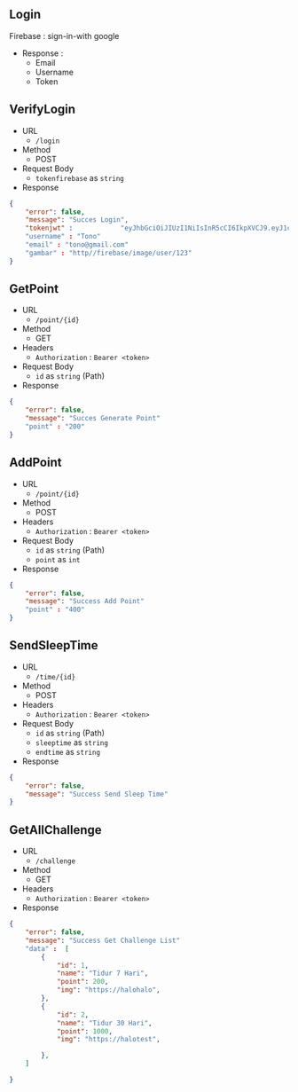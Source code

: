 ## Login
Firebase : sign-in-with google
* Response : 
    - Email
    - Username
	- Token

## VerifyLogin
* URL
    - ```/login```
* Method
    - POST
* Request Body
    - ``tokenfirebase`` as ``string``
* Response
```json
{
    "error": false,
    "message": "Succes Login",
    "tokenjwt" : 			"eyJhbGciOiJIUzI1NiIsInR5cCI6IkpXVCJ9.eyJ1c2VySWQiOiJ1c2VyLXlqNXBjX0xBUkNfQWdLNjEiLCJpYXQiOjE2NDE3OTk5NDl9.flEMaQ7zsdYkxuyGbiXjEDXO8kuDTcI__3UjCwt6R_I"
    "username" : "Tono"
    "email" : "tono@gmail.com"
    "gambar" : "http//firebase/image/user/123"
}
```

## GetPoint
* URL
    - ```/point/{id}```
* Method
    - GET
* Headers
    - ``Authorization`` : ``Bearer <token>``
* Request Body
    - ``id`` as ``string`` (Path)
* Response
```json
{
    "error": false,
    "message": "Succes Generate Point"
    "point" : "200"
}
```


## AddPoint
* URL
    - ```/point/{id}```
* Method
    - POST
* Headers
    - ``Authorization`` : ``Bearer <token>``
* Request Body
    - ``id`` as ``string`` (Path)
    - ``point`` as ``int``
* Response
```json
{
    "error": false,
    "message": "Success Add Point"
    "point" : "400"
}
```

## SendSleepTime
* URL
    - ```/time/{id}```
* Method
    - POST
* Headers
    - ``Authorization`` : ``Bearer <token>``
* Request Body
    - ``id`` as ``string`` (Path)
    - ``sleeptime`` as ``string``
    - ``endtime`` as ``string``
* Response
```json
{
    "error": false,
    "message": "Success Send Sleep Time"
}
```

## GetAllChallenge
* URL
    - ```/challenge```
* Method
    - GET
* Headers
    - ``Authorization`` : ``Bearer <token>``
* Response
```json
{
    "error": false,
    "message": "Success Get Challenge List"
    "data" :  [
        {
            "id": 1,
            "name": "Tidur 7 Hari",
            "point": 200,
            "img": "https://halohalo",
        },
        {
            "id": 2,
            "name": "Tidur 30 Hari",
            "point": 1000,
            "img": "https://halotest",

        },
    ]

}
```
